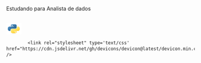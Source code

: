 Estudando para Analista de dados
<div style="display: inline_block"><br>
  <img align="center" alt="Rafa-Python" height="30" width="40" src="https://raw.githubusercontent.com/devicons/devicon/master/icons/python/python-original.svg">
  
            <link rel="stylesheet" type='text/css' href="https://cdn.jsdelivr.net/gh/devicons/devicon@latest/devicon.min.css" />
          
</div>
  
